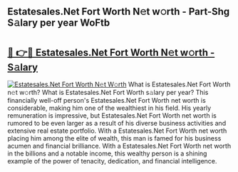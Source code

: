 ## Estatesales.Net Fort Worth N𝚎t w𝚘rth - Part-Shg S𝚊lary per year WoFtb

# <h2><a href="http://gc00s2.nevu.top/?p=Estatesales.Net+Fort+Worth">🔗 👉🔴 Estatesales.Net Fort Worth N𝚎t w𝚘rth - S𝚊lary</a></h2>

[![Estatesales.Net Fort Worth N𝚎t W𝚘rth](https://i.imgur.com/EBH3L9S.jpeg)](http://gc00s2.nevu.top/?p=Estatesales.Net+Fort+Worth)
What is Estatesales.Net Fort Worth n𝚎t w𝚘rth? What is Estatesales.Net Fort Worth s𝚊lary per year?
This financially well-off person's Estatesales.Net Fort Worth net worth is considerable, making him one of the wealthiest in his field. His yearly remuneration is impressive, but Estatesales.Net Fort Worth net worth is rumored to be even larger as a result of his diverse business activities and extensive real estate portfolio. With a Estatesales.Net Fort Worth net worth placing him among the elite of wealth, this man is famed for his business acumen and financial brilliance. With a Estatesales.Net Fort Worth net worth in the billions and a notable income, this wealthy person is a shining example of the power of tenacity, dedication, and financial intelligence.
